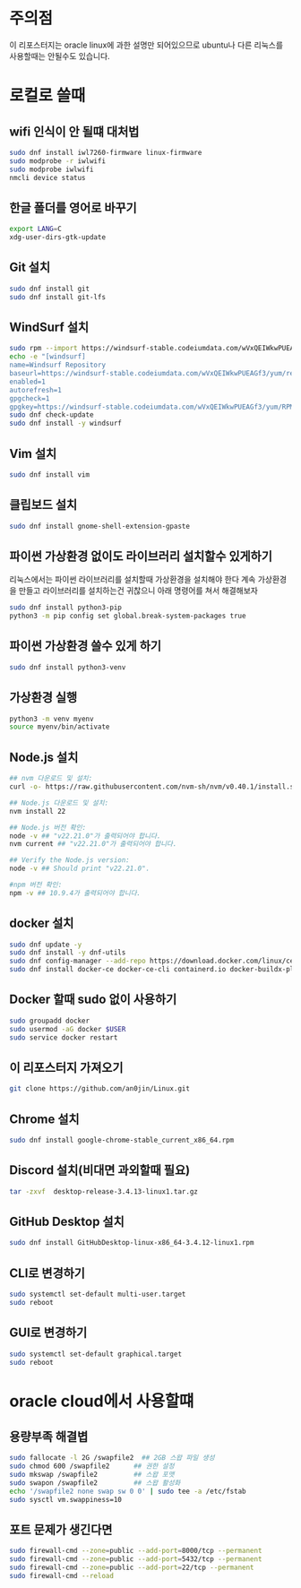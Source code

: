 # 주의점
이 리포스터지는 oracle linux에 과한 설명만 되어있으므로 ubuntu나 다른 리눅스를 사용할때는 안될수도 있습니다.

# 로컬로 쓸때

## wifi 인식이 안 될떄 대처법
```bash
sudo dnf install iwl7260-firmware linux-firmware
sudo modprobe -r iwlwifi
sudo modprobe iwlwifi
nmcli device status
```


## 한글 폴더를 영어로 바꾸기

```bash
export LANG=C
xdg-user-dirs-gtk-update
```

## Git 설치

```bash
sudo dnf install git
sudo dnf install git-lfs
```

## WindSurf 설치

```bash
sudo rpm --import https://windsurf-stable.codeiumdata.com/wVxQEIWkwPUEAGf3/yum/RPM-GPG-KEY-windsurf
echo -e "[windsurf]
name=Windsurf Repository
baseurl=https://windsurf-stable.codeiumdata.com/wVxQEIWkwPUEAGf3/yum/repo/
enabled=1
autorefresh=1
gpgcheck=1
gpgkey=https://windsurf-stable.codeiumdata.com/wVxQEIWkwPUEAGf3/yum/RPM-GPG-KEY-windsurf" | sudo tee /etc/yum.repos.d/windsurf.repo > /dev/null
sudo dnf check-update
sudo dnf install -y windsurf
```

## Vim 설치

```bash
sudo dnf install vim
```

## 클립보드 설치

```bash
sudo dnf install gnome-shell-extension-gpaste
```

## 파이썬 가상환경 없이도 라이브러리 설치할수 있게하기

리눅스에서는 파이썬 라이브러리를 설치할때 가상환경을 설치해야 한다 계속 가상환경을 만들고 라이브러리를 설치하는건 귀찮으니 아래 명령어를 쳐서 해결해보자

```bash
sudo dnf install python3-pip
python3 -m pip config set global.break-system-packages true
```

## 파이썬 가상환경 쓸수 있게 하기

```bash
sudo dnf install python3-venv
```

## 가상환경 실행

```bash
python3 -m venv myenv
source myenv/bin/activate
```

## Node.js 설치

```bash
## nvm 다운로드 및 설치:
curl -o- https://raw.githubusercontent.com/nvm-sh/nvm/v0.40.1/install.sh | bash

## Node.js 다운로드 및 설치:
nvm install 22

## Node.js 버전 확인:
node -v ## "v22.21.0"가 출력되어야 합니다.
nvm current ## "v22.21.0"가 출력되어야 합니다.

## Verify the Node.js version:
node -v ## Should print "v22.21.0".

#npm 버전 확인:
npm -v ## 10.9.4가 출력되어야 합니다.

```



## docker 설치
```bash
sudo dnf update -y	
sudo dnf install -y dnf-utils
sudo dnf config-manager --add-repo https://download.docker.com/linux/centos/docker-ce.repo
sudo dnf install docker-ce docker-ce-cli containerd.io docker-buildx-plugin docker-compose-plugin
```

## Docker 할때 sudo 없이 사용하기

```bash
sudo groupadd docker
sudo usermod -aG docker $USER
sudo service docker restart
```

## 이 리포스터지 가져오기

```bash
git clone https://github.com/an0jin/Linux.git
```

## Chrome 설치

```bash
sudo dnf install google-chrome-stable_current_x86_64.rpm
```


## Discord 설치(비대면 과외할때 필요)

```bash
tar -zxvf  desktop-release-3.4.13-linux1.tar.gz
```

## GitHub Desktop 설치

```bash
sudo dnf install GitHubDesktop-linux-x86_64-3.4.12-linux1.rpm
```

## CLI로 변경하기

```bash
sudo systemctl set-default multi-user.target
sudo reboot
```

## GUI로 변경하기

```bash
sudo systemctl set-default graphical.target
sudo reboot
```

# oracle cloud에서 사용할떄

## 용량부족 해결볍

```bash
sudo fallocate -l 2G /swapfile2  ## 2GB 스왑 파일 생성
sudo chmod 600 /swapfile2      ## 권한 설정
sudo mkswap /swapfile2         ## 스왑 포맷
sudo swapon /swapfile2         ## 스왑 활성화
echo '/swapfile2 none swap sw 0 0' | sudo tee -a /etc/fstab
sudo sysctl vm.swappiness=10
```

## 포트 문제가 생긴다면
```bash
sudo firewall-cmd --zone=public --add-port=8000/tcp --permanent
sudo firewall-cmd --zone=public --add-port=5432/tcp --permanent
sudo firewall-cmd --zone=public --add-port=22/tcp --permanent
sudo firewall-cmd --reload
```
